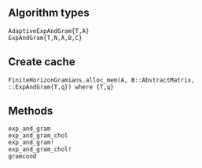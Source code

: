 ## Algorithm types

```@docs
AdaptiveExpAndGram{T,A}
ExpAndGram{T,N,A,B,C}
```

## Create cache

```@docs
FiniteHorizonGramians.alloc_mem(A, B::AbstractMatrix, ::ExpAndGram{T,q}) where {T,q}
```


## Methods

```@docs
exp_and_gram
exp_and_gram_chol
exp_and_gram!
exp_and_gram_chol!
gramcond
```
